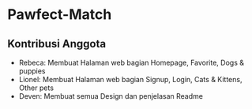 # Pawfect-Match
## Kontribusi Anggota
- Rebeca: Membuat Halaman web bagian Homepage, Favorite, Dogs & puppies
- Lionel: Membuat Halaman web bagian Signup, Login, Cats & Kittens, Other pets
- Deven: Membuat semua Design dan penjelasan Readme
